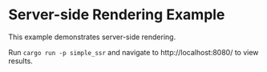 # Server-side Rendering Example

This example demonstrates server-side rendering.

Run `cargo run -p simple_ssr` and navigate to http://localhost:8080/ to
view results.
